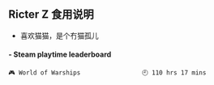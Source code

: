 ## Ricter Z 食用说明
- 喜欢猫猫，是个冇猫孤儿

<!-- steam-box start -->
#### - Steam playtime leaderboard
```text
🎮 World of Warships                 🕘 110 hrs 17 mins
```
<!-- Powered by https://github.com/YouEclipse/steam-box . -->
<!-- steam-box end -->
